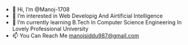 - 👋 Hi, I’m @Manoj-1708
- 👀 I’m interested in Web Developig And Airtificial Intelligence
- 🌱 I’m currently learning B.Tech In Computer Science Engineering In Lovely Professional University
- 📫 You Can Reach Me manojsiddu987@gmail.com
